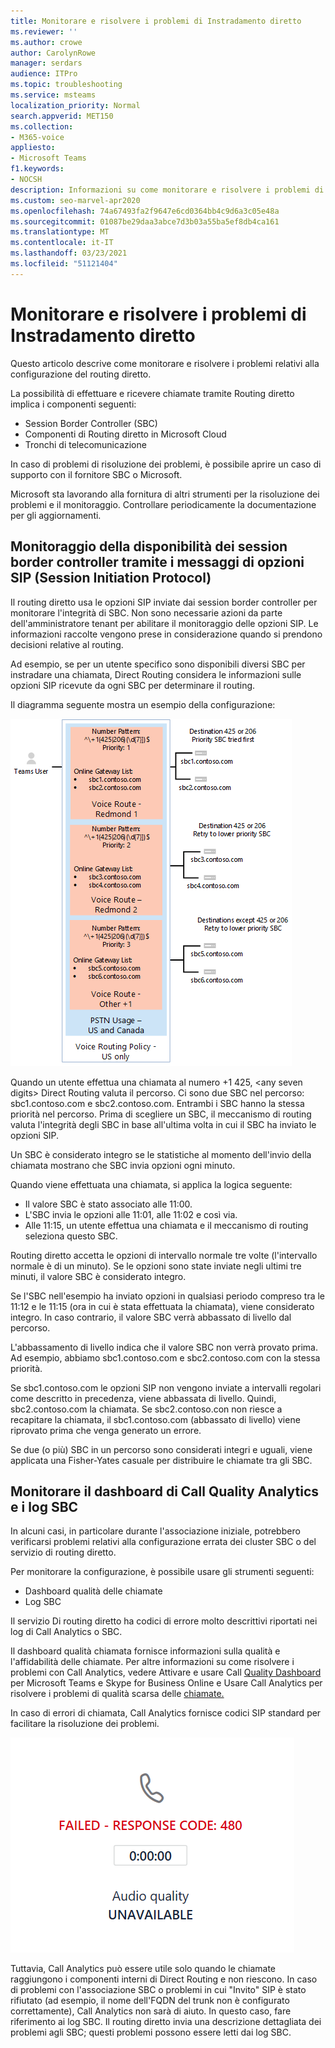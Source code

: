 ```yaml
---
title: Monitorare e risolvere i problemi di Instradamento diretto
ms.reviewer: ''
ms.author: crowe
author: CarolynRowe
manager: serdars
audience: ITPro
ms.topic: troubleshooting
ms.service: msteams
localization_priority: Normal
search.appverid: MET150
ms.collection:
- M365-voice
appliesto:
- Microsoft Teams
f1.keywords:
- NOCSH
description: Informazioni su come monitorare e risolvere i problemi di configurazione del routing diretto, inclusi i controller dei bordi delle sessioni, i componenti di routing diretto e i trunk di Telecom.
ms.custom: seo-marvel-apr2020
ms.openlocfilehash: 74a67493fa2f9647e6cd0364bb4c9d6a3c05e48a
ms.sourcegitcommit: 01087be29daa3abce7d3b03a55ba5ef8db4ca161
ms.translationtype: MT
ms.contentlocale: it-IT
ms.lasthandoff: 03/23/2021
ms.locfileid: "51121404"
---
```

# <a name="monitor-and-troubleshoot-direct-routing"></a>Monitorare e risolvere i problemi di Instradamento diretto

Questo articolo descrive come monitorare e risolvere i problemi relativi alla configurazione del routing diretto. 

La possibilità di effettuare e ricevere chiamate tramite Routing diretto implica i componenti seguenti: 

- Session Border Controller (SBC) 
- Componenti di Routing diretto in Microsoft Cloud 
- Tronchi di telecomunicazione 

In caso di problemi di risoluzione dei problemi, è possibile aprire un caso di supporto con il fornitore SBC o Microsoft. 

Microsoft sta lavorando alla fornitura di altri strumenti per la risoluzione dei problemi e il monitoraggio. Controllare periodicamente la documentazione per gli aggiornamenti. 

## <a name="monitoring-availability-of-session-border-controllers-using-session-initiation-protocol-sip-options-messages"></a>Monitoraggio della disponibilità dei session border controller tramite i messaggi di opzioni SIP (Session Initiation Protocol)

Il routing diretto usa le opzioni SIP inviate dai session border controller per monitorare l'integrità di SBC. Non sono necessarie azioni da parte dell'amministratore tenant per abilitare il monitoraggio delle opzioni SIP. Le informazioni raccolte vengono prese in considerazione quando si prendono decisioni relative al routing. 

Ad esempio, se per un utente specifico sono disponibili diversi SBC per instradare una chiamata, Direct Routing considera le informazioni sulle opzioni SIP ricevute da ogni SBC per determinare il routing. 

Il diagramma seguente mostra un esempio della configurazione: 

![Esempio di configurazione delle opzioni SIP](media/sip-options-config-example.png)

Quando un utente effettua una chiamata al numero +1 425, \<any seven digits> Direct Routing valuta il percorso. Ci sono due SBC nel percorso: sbc1.contoso.com e sbc2.contoso.com. Entrambi i SBC hanno la stessa priorità nel percorso. Prima di scegliere un SBC, il meccanismo di routing valuta l'integrità degli SBC in base all'ultima volta in cui il SBC ha inviato le opzioni SIP. 

Un SBC è considerato integro se le statistiche al momento dell'invio della chiamata mostrano che SBC invia opzioni ogni minuto.  

Quando viene effettuata una chiamata, si applica la logica seguente:

- Il valore SBC è stato associato alle 11:00.  
- L'SBC invia le opzioni alle 11:01, alle 11:02 e così via.  
- Alle 11:15, un utente effettua una chiamata e il meccanismo di routing seleziona questo SBC. 

Routing diretto accetta le opzioni di intervallo normale tre volte (l'intervallo normale è di un minuto). Se le opzioni sono state inviate negli ultimi tre minuti, il valore SBC è considerato integro.

Se l'SBC nell'esempio ha inviato opzioni in qualsiasi periodo compreso tra le 11:12 e le 11:15 (ora in cui è stata effettuata la chiamata), viene considerato integro. In caso contrario, il valore SBC verrà abbassato di livello dal percorso. 

L'abbassamento di livello indica che il valore SBC non verrà provato prima. Ad esempio, abbiamo sbc1.contoso.com e sbc2.contoso.com con la stessa priorità.  

Se sbc1.contoso.com le opzioni SIP non vengono inviate a intervalli regolari come descritto in precedenza, viene abbassata di livello. Quindi, sbc2.contoso.com la chiamata. Se sbc2.contoso.con non riesce a recapitare la chiamata, il sbc1.contoso.com (abbassato di livello) viene riprovato prima che venga generato un errore. 

Se due (o più) SBC in un percorso sono considerati integri e uguali, viene applicata una Fisher-Yates casuale per distribuire le chiamate tra gli SBC.

## <a name="monitor-call-quality-analytics-dashboard-and-sbc-logs"></a>Monitorare il dashboard di Call Quality Analytics e i log SBC 
 
In alcuni casi, in particolare durante l'associazione iniziale, potrebbero verificarsi problemi relativi alla configurazione errata dei cluster SBC o del servizio di routing diretto. 

Per monitorare la configurazione, è possibile usare gli strumenti seguenti:  
 
- Dashboard qualità delle chiamate 
- Log SBC 

Il servizio Di routing diretto ha codici di errore molto descrittivi riportati nei log di Call Analytics o SBC. 

Il dashboard qualità chiamata fornisce informazioni sulla qualità e l'affidabilità delle chiamate. Per altre informazioni su come risolvere i problemi con Call Analytics, vedere Attivare e usare Call [Quality Dashboard](/SkypeForBusiness/using-call-quality-in-your-organization/turning-on-and-using-call-quality-dashboard) per Microsoft Teams e Skype for Business Online e Usare Call Analytics per risolvere i problemi di qualità scarsa delle [chiamate.](/SkypeForBusiness/using-call-quality-in-your-organization/use-call-analytics-to-troubleshoot-poor-call-quality) 

In caso di errori di chiamata, Call Analytics fornisce codici SIP standard per facilitare la risoluzione dei problemi. 

![Codice SIP di esempio per l'errore di chiamata](media/failed-response-code.png)

Tuttavia, Call Analytics può essere utile solo quando le chiamate raggiungono i componenti interni di Direct Routing e non riescono. In caso di problemi con l'associazione SBC o problemi in cui "Invito" SIP è stato rifiutato (ad esempio, il nome dell'FQDN del trunk non è configurato correttamente), Call Analytics non sarà di aiuto. In questo caso, fare riferimento ai log SBC. Il routing diretto invia una descrizione dettagliata dei problemi agli SBC; questi problemi possono essere letti dai log SBC.